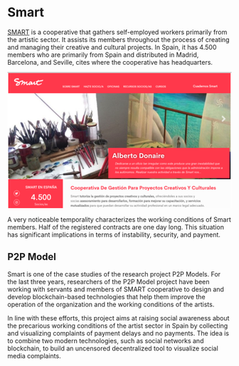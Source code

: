 # Smart

[SMART](https://www.smart-ib.coop) is a cooperative that gathers self-employed 
workers primarily from the artistic sector. It assists its members throughout the 
process of creating and managing their creative and cultural projects. In Spain, 
it has 4.500 members who are primarily from Spain and distributed in Madrid, 
Barcelona, and Seville, cites where the cooperative has headquarters.

![Smart](../../figures/smart.png)

A very noticeable temporality characterizes the working conditions of Smart members. 
Half of the registered contracts are one day long. This situation has significant 
implications in terms of instability, security, and payment.

## P2P Model

Smart is one of the case studies of the research project P2P Models. For the last 
three years, researchers of the P2P Model project have been working with servants 
and members of SMART cooperative to design and develop blockchain-based technologies 
that help them improve the operation of the organization and the working conditions 
of the artists.

In line with these efforts, this project aims at raising social awareness about 
the precarious working conditions of the artist sector in Spain by collecting 
and visualizing complaints of payment delays and no payments. The idea is to 
combine two modern technologies, such as social networks and blockchain, to 
build an uncensored decentralized tool to visualize social media complaints.
